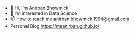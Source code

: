 - 👋 Hi, I’m Anirban Bhowmick
- 👀 I’m interested in Data Science
- 📫 How to reach me anirban.bhowmick.1994@gmail.com
- Personal Blog https://meanirban.github.io/

<!---
meAnirban/meAnirban is a ✨ special ✨ repository because its `README.md` (this file) appears on your GitHub profile.
You can click the Preview link to take a look at your changes.
--->
